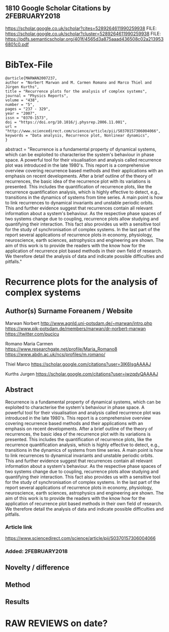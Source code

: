 ## 1810 Google Scholar Citations by 2FEBRUARY2018
https://scholar.google.co.uk/scholar?cites=5289264611990259938
FILE: https://scholar.google.co.uk/scholar?cluster=5289264611990259938
FILE: https://pdfs.semanticscholar.org/401f/4565d3a875aaad436508c02a2139536801c0.pdf


# BibTex-File
```
@article{MARWAN2007237,
author = "Norbert Marwan and M. Carmen Romano and Marco Thiel and Jürgen Kurths",
title = "Recurrence plots for the analysis of complex systems",
journal = "Physics Reports",
volume = "438",
number = "5",
pages = "237 - 329",
year = "2007",
issn = "0370-1573",
doi = "https://doi.org/10.1016/j.physrep.2006.11.001",
url = "http://www.sciencedirect.com/science/article/pii/S0370157306004066",
keywords = "Data analysis, Recurrence plot, Nonlinear dynamics",
}
```

abstract = "Recurrence is a fundamental property of dynamical systems, 
which can be exploited to characterise the system's behaviour in phase space. 
A powerful tool for their visualisation and analysis called recurrence plot was introduced in the late 1980's. 
This report is a comprehensive overview covering recurrence based methods and 
their applications with an emphasis on recent developments. 
After a brief outline of the theory of recurrences, 
the basic idea of the recurrence plot with its variations is presented. 
This includes the quantification of recurrence plots, 
like the recurrence quantification analysis, 
which is highly effective to detect, e.g., transitions in the dynamics of systems from time series. 
A main point is how to link recurrences to dynamical invariants and unstable periodic orbits. 
This and further evidence suggest that recurrences contain all relevant information about a system's behaviour. 
As the respective phase spaces of two systems change due to coupling, recurrence plots allow studying 
and quantifying their interaction. 
This fact also provides us with a sensitive tool for the study of synchronisation of complex systems. 
In the last part of the report several applications of recurrence plots in 
economy, physiology, neuroscience, earth sciences, astrophysics and engineering are shown. 
The aim of this work is to provide the readers with the know how for the application of 
recurrence plot based methods in their own field of research. 
We therefore detail the analysis of data and indicate possible difficulties and pitfalls."



# Recurrence plots for the analysis of complex systems

## Author(s) Surname Foreanem / Website

Marwan Norbert
http://www.agnld.uni-potsdam.de/~marwan/intro.php
https://www.pik-potsdam.de/members/marwan/dr-norbert-marwan
https://twitter.com/pucicu

Romano Maria Carmen
https://www.researchgate.net/profile/Maria_Romano8
https://www.abdn.ac.uk/ncs/profiles/m.romano/


Thiel Marco
https://scholar.google.com/citations?user=3IK6IsgAAAAJ


Kurths Jurgen
https://scholar.google.com/citations?user=iwzqdyQAAAAJ



## Abstract
Recurrence is a fundamental property of dynamical systems, 
which can be exploited to characterise the system's behaviour in phase space. 
A powerful tool for their visualisation and analysis called recurrence plot was introduced in the late 1980's. 
This report is a comprehensive overview covering recurrence based methods and 
their applications with an emphasis on recent developments. 
After a brief outline of the theory of recurrences, 
the basic idea of the recurrence plot with its variations is presented. 
This includes the quantification of recurrence plots, 
like the recurrence quantification analysis, 
which is highly effective to detect, e.g., transitions in the dynamics of systems from time series. 
A main point is how to link recurrences to dynamical invariants and unstable periodic orbits. 
This and further evidence suggest that recurrences contain all relevant information about a system's behaviour. 
As the respective phase spaces of two systems change due to coupling, recurrence plots allow studying 
and quantifying their interaction. 
This fact also provides us with a sensitive tool for the study of synchronisation of complex systems. 
In the last part of the report several applications of recurrence plots in 
economy, physiology, neuroscience, earth sciences, astrophysics and engineering are shown. 
The aim of this work is to provide the readers with the know how for the application of 
recurrence plot based methods in their own field of research. 
We therefore detail the analysis of data and indicate possible difficulties and pitfalls.


### Article link
https://www.sciencedirect.com/science/article/pii/S0370157306004066

### Added: 2FEBRUARY2018

## Novelty / difference

## Method 

## Results

# RAW REVIEWS on date?

